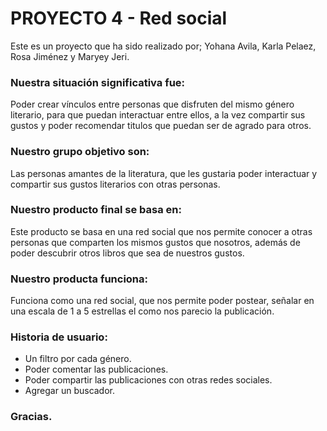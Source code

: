 # PROYECTO 4 - Red social
Este es un proyecto que ha sido realizado por; Yohana Avila, Karla Pelaez, Rosa Jiménez y Maryey Jeri.

### Nuestra situación significativa fue:
Poder crear vínculos entre personas que disfruten del mismo género literario, para que puedan interactuar entre ellos, a la vez compartir sus gustos y poder recomendar titulos que puedan ser de agrado para otros.

### Nuestro grupo objetivo son:
Las personas amantes de la literatura, que les gustaria poder interactuar y compartir sus gustos literarios con otras personas.

### Nuestro producto final se basa en:
Este producto se basa en una red social que nos permite conocer a otras personas que comparten los mismos gustos que nosotros, además de poder descubrir otros libros que sea de nuestros gustos.

### Nuestro producta funciona:
Funciona como una red social, que nos permite poder postear, señalar en una escala de 1 a 5 estrellas el como nos parecio la publicación.

### Historia de usuario:
- Un filtro por cada género.
- Poder comentar las publicaciones.
- Poder compartir las publicaciones con otras redes sociales.
- Agregar un buscador.

### Gracias.
